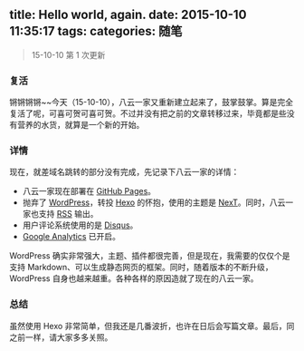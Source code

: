 title: Hello world, again.
date: 2015-10-10 11:35:17
tags:
categories: 随笔
---

>15-10-10 第 1 次更新

### 复活
锵锵锵锵~~今天（15-10-10），八云一家又重新建立起来了，鼓掌鼓掌。算是完全复活了呢，可喜可贺可喜可贺。不过并没有把之前的文章转移过来，毕竟都是些没有营养的水货，就算是一个新的开始。

### 详情
现在，就差域名跳转的部分没有完成，先记录下八云一家的详情：
+ 八云一家现在部署在 [GitHub Pages](https://pages.github.com/)。
+ 抛弃了 [WordPress](https://wordpress.org/)，转投 [Hexo](https://hexo.io/) 的怀抱，使用的主题是 [NexT](https://github.com/iissnan/hexo-theme-next)。同时，八云一家也支持 [RSS](rss2.xml) 输出。
+ 用户评论系统使用的是 [Disqus](https://disqus.com/)。
+ [Google Analytics](https://www.google.com/analytics/) 已开启。

<!-- more -->

WordPress 确实非常强大，主题、插件都很完善，但是现在，我需要的仅仅个是支持 Markdown、可以生成静态网页的框架。同时，随着版本的不断升级，WordPress 自身也越来越重。各种各样的原因造就了现在的八云一家。

### 总结
虽然使用 Hexo 非常简单，但我还是几番波折，也许在日后会写篇文章。最后，同之前一样，请大家多多关照。
